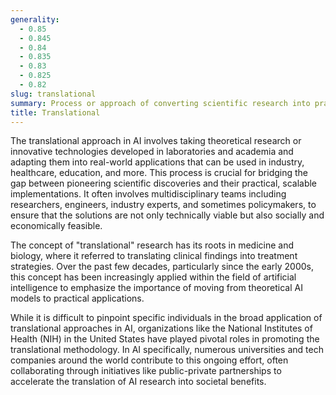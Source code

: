 ```yaml
---
generality:
  - 0.85
  - 0.845
  - 0.84
  - 0.835
  - 0.83
  - 0.825
  - 0.82
slug: translational
summary: Process or approach of converting scientific research into practical applications.
title: Translational
---
```


The translational approach in AI involves taking theoretical research or innovative technologies developed in laboratories and academia and adapting them into real-world applications that can be used in industry, healthcare, education, and more. This process is crucial for bridging the gap between pioneering scientific discoveries and their practical, scalable implementations. It often involves multidisciplinary teams including researchers, engineers, industry experts, and sometimes policymakers, to ensure that the solutions are not only technically viable but also socially and economically feasible.

The concept of "translational" research has its roots in medicine and biology, where it referred to translating clinical findings into treatment strategies. Over the past few decades, particularly since the early 2000s, this concept has been increasingly applied within the field of artificial intelligence to emphasize the importance of moving from theoretical AI models to practical applications.

While it is difficult to pinpoint specific individuals in the broad application of translational approaches in AI, organizations like the National Institutes of Health (NIH) in the United States have played pivotal roles in promoting the translational methodology. In AI specifically, numerous universities and tech companies around the world contribute to this ongoing effort, often collaborating through initiatives like public-private partnerships to accelerate the translation of AI research into societal benefits.
